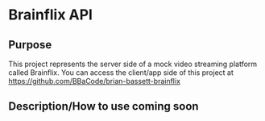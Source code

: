 # Brainflix API

## Purpose

This project represents the server side of a mock video streaming platform called Brainflix. You can access the client/app side of this project at https://github.com/BBaCode/brian-bassett-brainflix

## Description/How to use coming soon
